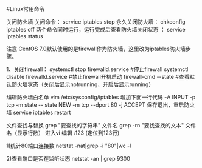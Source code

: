 #Linux常用命令 

 关闭防火墙
关闭命令：
service iptables stop
永久关闭防火墙：
chkconfig iptables off
两个命令同时运行，运行完成后查看防火墙关闭状态 ：
service iptables status


注意 CentOS 7.0默认使用的是firewall作为防火墙，这里改为iptables防火墙步骤。

1、关闭firewall：
systemctl stop firewalld.service #停止firewall
systemctl disable firewalld.service #禁止firewall开机启动
firewall-cmd --state #查看默认防火墙状态（关闭后显示notrunning，开启后显示running）

编辑防火墙白名单
 vim /etc/sysconfig/iptables
增加下面一行代码
-A INPUT -p tcp -m state -- state NEW -m tcp --dport 80 -j ACCEPT
保存退出，重启防火墙
 service iptables restart
 

 
 文件查找与替换
 grep "要查找的字符串" 文件名 
 grep -rn "要找查找的文本" 文件名（显示行数）
 进入vi 编辑 :123 (定位到123行)  
 
 
 
 1)统计80端口连接数
 netstat -nat|grep -i "80"|wc -l
 
 2)查看端口是否在监听状态
 netstat -an | grep 9300  
 